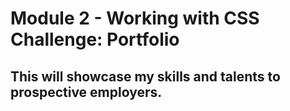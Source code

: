 # Module 2 - Working with CSS Challenge: Portfolio

## This will showcase my skills and talents to prospective employers.

